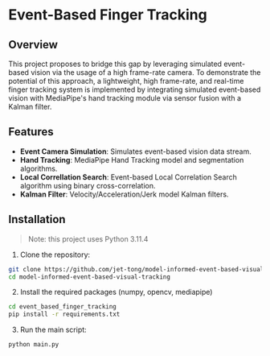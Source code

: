 # Event-Based Finger Tracking

## Overview
This project proposes to bridge this gap by leveraging simulated event-based vision via the usage of a high frame-rate camera. To demonstrate the potential of this approach, a lightweight, high frame-rate, and real-time finger tracking system is implemented by integrating simulated event-based vision with MediaPipe's hand tracking module via sensor fusion with a Kalman filter. 

## Features
- **Event Camera Simulation**: Simulates event-based vision data stream.
- **Hand Tracking**: MediaPipe Hand Tracking model and segmentation algorithms.
- **Local Correllation Search**: Event-based Local Correlation Search algorithm using binary cross-correlation.
- **Kalman Filter**: Velocity/Acceleration/Jerk model Kalman filters.

## Installation

> Note: this project uses Python 3.11.4

1. Clone the repository:
```bash
git clone https://github.com/jet-tong/model-informed-event-based-visual-tracking.git
cd model-informed-event-based-visual-tracking
```

2. Install the required packages (numpy, opencv, mediapipe)
```bash
cd event_based_finger_tracking
pip install -r requirements.txt
```

3. Run the main script:
```bash
python main.py
```